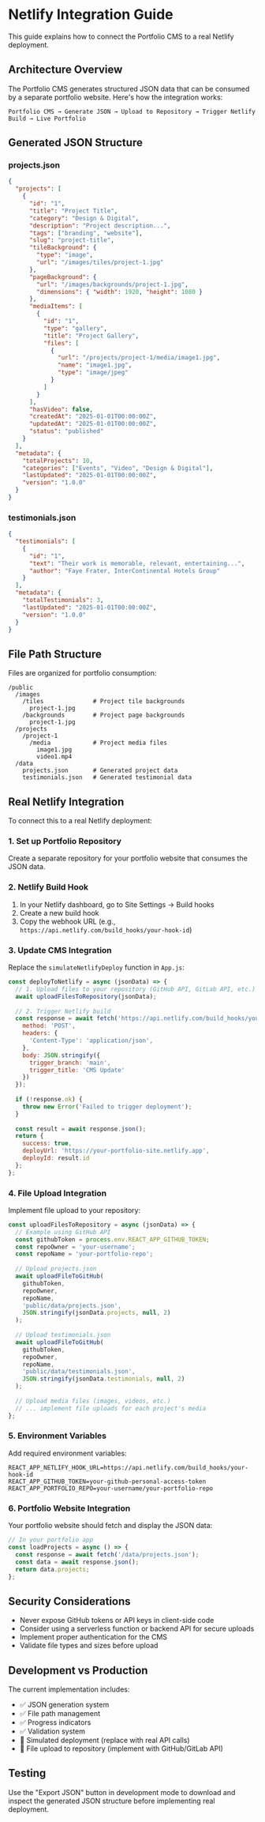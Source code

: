 # Netlify Integration Guide

This guide explains how to connect the Portfolio CMS to a real Netlify deployment.

## Architecture Overview

The Portfolio CMS generates structured JSON data that can be consumed by a separate portfolio website. Here's how the integration works:

```
Portfolio CMS → Generate JSON → Upload to Repository → Trigger Netlify Build → Live Portfolio
```

## Generated JSON Structure

### projects.json
```json
{
  "projects": [
    {
      "id": "1",
      "title": "Project Title",
      "category": "Design & Digital",
      "description": "Project description...",
      "tags": ["branding", "website"],
      "slug": "project-title",
      "tileBackground": {
        "type": "image",
        "url": "/images/tiles/project-1.jpg"
      },
      "pageBackground": {
        "url": "/images/backgrounds/project-1.jpg",
        "dimensions": { "width": 1920, "height": 1080 }
      },
      "mediaItems": [
        {
          "id": "1",
          "type": "gallery",
          "title": "Project Gallery",
          "files": [
            {
              "url": "/projects/project-1/media/image1.jpg",
              "name": "image1.jpg",
              "type": "image/jpeg"
            }
          ]
        }
      ],
      "hasVideo": false,
      "createdAt": "2025-01-01T00:00:00Z",
      "updatedAt": "2025-01-01T00:00:00Z",
      "status": "published"
    }
  ],
  "metadata": {
    "totalProjects": 10,
    "categories": ["Events", "Video", "Design & Digital"],
    "lastUpdated": "2025-01-01T00:00:00Z",
    "version": "1.0.0"
  }
}
```

### testimonials.json
```json
{
  "testimonials": [
    {
      "id": "1",
      "text": "Their work is memorable, relevant, entertaining...",
      "author": "Faye Frater, InterContinental Hotels Group"
    }
  ],
  "metadata": {
    "totalTestimonials": 3,
    "lastUpdated": "2025-01-01T00:00:00Z",
    "version": "1.0.0"
  }
}
```

## File Path Structure

Files are organized for portfolio consumption:

```
/public
  /images
    /tiles              # Project tile backgrounds
      project-1.jpg
    /backgrounds        # Project page backgrounds
      project-1.jpg
  /projects
    /project-1
      /media            # Project media files
        image1.jpg
        video1.mp4
  /data
    projects.json       # Generated project data
    testimonials.json   # Generated testimonial data
```

## Real Netlify Integration

To connect this to a real Netlify deployment:

### 1. Set up Portfolio Repository

Create a separate repository for your portfolio website that consumes the JSON data.

### 2. Netlify Build Hook

1. In your Netlify dashboard, go to Site Settings → Build hooks
2. Create a new build hook
3. Copy the webhook URL (e.g., `https://api.netlify.com/build_hooks/your-hook-id`)

### 3. Update CMS Integration

Replace the `simulateNetlifyDeploy` function in `App.js`:

```javascript
const deployToNetlify = async (jsonData) => {
  // 1. Upload files to your repository (GitHub API, GitLab API, etc.)
  await uploadFilesToRepository(jsonData);
  
  // 2. Trigger Netlify build
  const response = await fetch('https://api.netlify.com/build_hooks/your-hook-id', {
    method: 'POST',
    headers: {
      'Content-Type': 'application/json',
    },
    body: JSON.stringify({
      trigger_branch: 'main',
      trigger_title: 'CMS Update'
    })
  });
  
  if (!response.ok) {
    throw new Error('Failed to trigger deployment');
  }
  
  const result = await response.json();
  return {
    success: true,
    deployUrl: 'https://your-portfolio-site.netlify.app',
    deployId: result.id
  };
};
```

### 4. File Upload Integration

Implement file upload to your repository:

```javascript
const uploadFilesToRepository = async (jsonData) => {
  // Example using GitHub API
  const githubToken = process.env.REACT_APP_GITHUB_TOKEN;
  const repoOwner = 'your-username';
  const repoName = 'your-portfolio-repo';
  
  // Upload projects.json
  await uploadFileToGitHub(
    githubToken,
    repoOwner,
    repoName,
    'public/data/projects.json',
    JSON.stringify(jsonData.projects, null, 2)
  );
  
  // Upload testimonials.json
  await uploadFileToGitHub(
    githubToken,
    repoOwner,
    repoName,
    'public/data/testimonials.json',
    JSON.stringify(jsonData.testimonials, null, 2)
  );
  
  // Upload media files (images, videos, etc.)
  // ... implement file uploads for each project's media
};
```

### 5. Environment Variables

Add required environment variables:

```env
REACT_APP_NETLIFY_HOOK_URL=https://api.netlify.com/build_hooks/your-hook-id
REACT_APP_GITHUB_TOKEN=your-github-personal-access-token
REACT_APP_PORTFOLIO_REPO=your-username/your-portfolio-repo
```

### 6. Portfolio Website Integration

Your portfolio website should fetch and display the JSON data:

```javascript
// In your portfolio app
const loadProjects = async () => {
  const response = await fetch('/data/projects.json');
  const data = await response.json();
  return data.projects;
};
```

## Security Considerations

- Never expose GitHub tokens or API keys in client-side code
- Consider using a serverless function or backend API for secure uploads
- Implement proper authentication for the CMS
- Validate file types and sizes before upload

## Development vs Production

The current implementation includes:
- ✅ JSON generation system
- ✅ File path management
- ✅ Progress indicators
- ✅ Validation system
- 🔄 Simulated deployment (replace with real API calls)
- 🔄 File upload to repository (implement with GitHub/GitLab API)

## Testing

Use the "Export JSON" button in development mode to download and inspect the generated JSON structure before implementing real deployment.